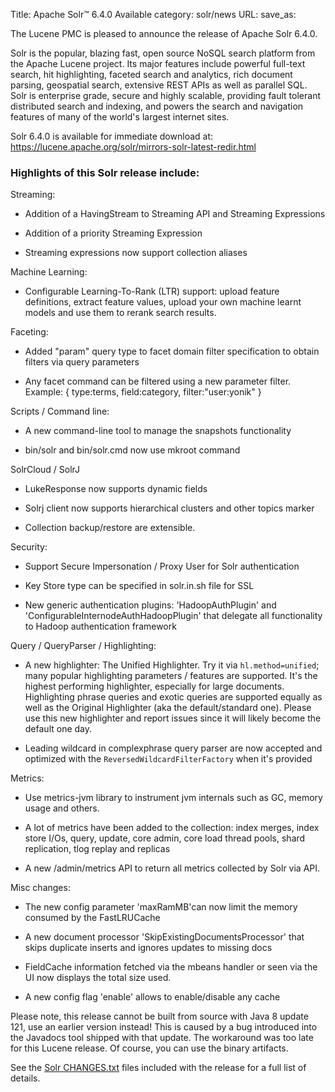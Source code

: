 Title: Apache Solr™ 6.4.0 Available
category: solr/news
URL: 
save_as: 

The Lucene PMC is pleased to announce the release of Apache Solr 6.4.0.

Solr is the popular, blazing fast, open source NoSQL search platform
from the Apache Lucene project. Its major features include powerful
full-text search, hit highlighting, faceted search and analytics,
rich document parsing, geospatial search, extensive REST APIs as well
as parallel SQL. Solr is enterprise grade, secure and highly scalable,
providing fault tolerant distributed search and indexing, and powers
the search and navigation features of many of the world's largest
internet sites.

Solr 6.4.0 is available for immediate download at:
<https://lucene.apache.org/solr/mirrors-solr-latest-redir.html>

### Highlights of this Solr release include:

Streaming:

  * Addition of a HavingStream to Streaming API and Streaming Expressions

  * Addition of a priority Streaming Expression

  * Streaming expressions now support collection aliases

Machine Learning:

  * Configurable Learning-To-Rank (LTR) support: upload feature definitions, extract feature values, upload your own machine learnt models and use them to rerank search results.

Faceting:

  * Added "param" query type to facet domain filter specification to obtain filters via query parameters

  * Any facet command can be filtered using a new parameter filter. Example:  { type:terms, field:category, filter:"user:yonik" }

Scripts / Command line:

  * A new command-line tool to manage the snapshots functionality

  * bin/solr and bin/solr.cmd now use mkroot command

SolrCloud / SolrJ

  * LukeResponse now supports dynamic fields

  * Solrj client now supports hierarchical clusters and other topics marker

  * Collection backup/restore are extensible.

Security:

  * Support Secure Impersonation / Proxy User for Solr authentication

  * Key Store type can be specified in solr.in.sh file for SSL

  * New generic authentication plugins: 'HadoopAuthPlugin' and 'ConfigurableInternodeAuthHadoopPlugin' that delegate all functionality to Hadoop authentication framework

Query / QueryParser / Highlighting:

  * A new highlighter: The Unified Highlighter.  Try it via `hl.method=unified`; many popular highlighting parameters / features are supported.  It's the highest performing highlighter, especially for large documents.  Highlighting phrase queries and exotic queries are supported equally as well as the Original Highlighter (aka the default/standard one).  Please use this new highlighter and report issues since it will likely become the default one day.

  * Leading wildcard in complexphrase query parser are now accepted and optimized with the `ReversedWildcardFilterFactory` when it's provided

Metrics:

  * Use metrics-jvm library to instrument jvm internals such as GC, memory usage and others.

  * A lot of metrics have been added to the collection: index merges, index store I/Os, query, update, core admin, core load thread pools, shard replication, tlog replay and replicas

  * A new /admin/metrics API to return all metrics collected by Solr via API.

Misc changes:

  * The new config parameter 'maxRamMB'can now limit the memory consumed by the FastLRUCache

  * A new document processor 'SkipExistingDocumentsProcessor' that skips duplicate inserts and ignores updates to missing docs

  * FieldCache information fetched via the mbeans handler or seen via the UI now displays the total size used.

  * A new config flag 'enable' allows to enable/disable any cache

Please note, this release cannot be built from source with Java 8 update 121,
use an earlier version instead! This is caused by a bug introduced into the
Javadocs tool shipped with that update. The workaround was too late for this
Lucene release. Of course, you can use the binary artifacts.

See the [Solr CHANGES.txt](/solr/6_4_0/changes/Changes.html) files included
with the release for a full list of details.


